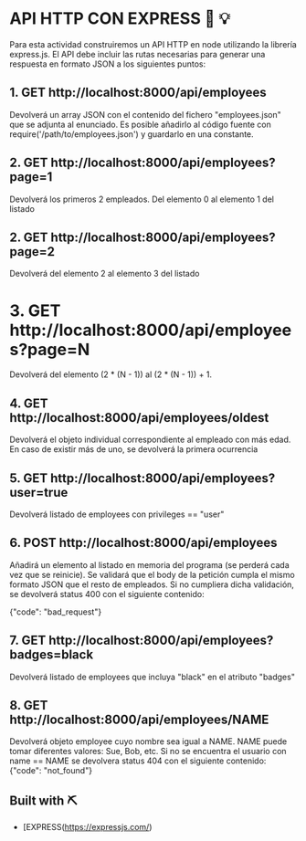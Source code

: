 # API HTTP  CON EXPRESS 🔗 💡

Para esta actividad construiremos un API HTTP en node utilizando la librería express.js.
El API debe incluir las rutas necesarias para generar una respuesta en formato JSON a los siguientes puntos:

## 1. GET http://localhost:8000/api/employees

Devolverá un array JSON con el contenido del fichero "employees.json" que se adjunta al enunciado.
Es posible añadirlo al código fuente con require('/path/to/employees.json') y guardarlo en una constante.

## 2. GET http://localhost:8000/api/employees?page=1

Devolverá los primeros 2 empleados. Del elemento 0 al elemento 1 del listado

## 2. GET http://localhost:8000/api/employees?page=2

Devolverá del elemento 2 al elemento 3 del listado

# 3. GET http://localhost:8000/api/employees?page=N

Devolverá del elemento (2 * (N - 1)) al (2 * (N - 1)) + 1.

## 4. GET http://localhost:8000/api/employees/oldest

Devolverá el objeto individual correspondiente al empleado con más edad. En caso de existir más
de uno, se devolverá la primera ocurrencia

## 5. GET http://localhost:8000/api/employees?user=true

Devolverá listado de employees con privileges == "user"

## 6. POST http://localhost:8000/api/employees

Añadirá un elemento al listado en memoria del programa (se perderá cada vez que se reinicie).
Se validará que el body de la petición cumpla el mismo formato JSON que el resto de empleados.
Si no cumpliera dicha validación, se devolverá status 400 con el siguiente contenido:

{"code": "bad_request"}

## 7. GET http://localhost:8000/api/employees?badges=black

Devolverá listado de employees que incluya "black" en el atributo "badges"

## 8. GET http://localhost:8000/api/employees/NAME
Devolverá objeto employee cuyo nombre sea igual a NAME. NAME puede tomar diferentes valores:
Sue, Bob, etc.
Si no se encuentra el usuario con name == NAME se devolvera status 404 con el siguiente contenido:
{"code": "not_found"}

## Built with ⛏
- [EXPRESS(https://expressjs.com/)
